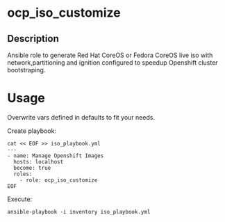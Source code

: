 # ocp_iso_customize

## Description

Ansible role to generate Red Hat CoreOS or Fedora CoreOS live iso with network,partitioning and ignition configured to speedup Openshift cluster bootstraping.

# Usage

Overwrite vars defined in defaults to fit your needs.

Create playbook:

```
cat << EOF >> iso_playbook.yml
---
- name: Manage Openshift Images
  hosts: localhost
  become: true
  roles:
    - role: ocp_iso_customize
EOF
```

Execute:

```
ansible-playbook -i inventory iso_playbook.yml
```